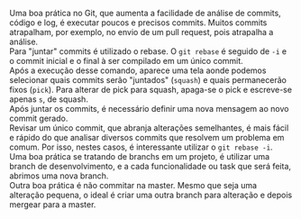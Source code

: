 Uma boa prática no Git, que aumenta a facilidade de análise de commits, código e log, é executar poucos e precisos commits. Muitos commits atrapalham, por exemplo, no envio de um pull request, pois atrapalha a análise.<br>
Para "juntar" commits é utilizado o rebase. O `git rebase` é seguido de `-i` e o commit inicial e o final à ser compilado em um único commit.<br>
Após a execução desse comando, aparece uma tela aonde podemos selecionar quais commits serão "juntados" (`squash`) e quais permanecerão fixos (`pick`). Para alterar de pick para squash, apaga-se o pick e escreve-se apenas `s`, de squash.<br>
Após juntar os commits, é necessário definir uma nova mensagem ao novo commit gerado.<br>
Revisar um único commit, que abranja alterações semelhantes, é mais fácil e rápido do que analisar diversos commits que resolvem um problema em comum. Por isso, nestes casos, é interessante utilizar o `git rebase -i`.<br>
Uma boa prática se tratando de branchs em um projeto, é utilizar uma branch de desenvolvimento, e a cada funcionalidade ou task que será feita, abrimos uma nova branch.<br>
Outra boa prática é não commitar na master. Mesmo que seja uma alteração pequena, o ideal é criar uma outra branch para alteração e depois mergear para a master.